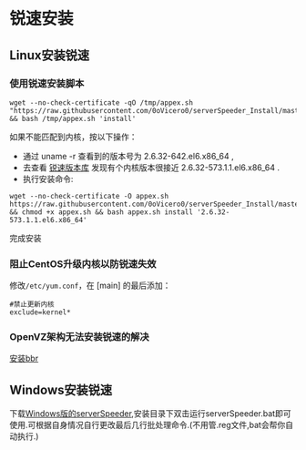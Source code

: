 # 锐速安装

## Linux安装锐速

### 使用锐速安装脚本
```
wget --no-check-certificate -qO /tmp/appex.sh "https://raw.githubusercontent.com/0oVicero0/serverSpeeder_Install/master/appex.sh" && bash /tmp/appex.sh 'install'
```
如果不能匹配到内核，按以下操作：

 - 通过 uname -r 查看到的版本号为 2.6.32-642.el6.x86_64 ,
 - 去查看 [锐速版本库](https://github.com/0oVicero0/serverSpeeder_kernel/blob/master/serverSpeeder.txt) 发现有个内核版本很接近 2.6.32-573.1.1.el6.x86_64 .
 - 执行安装命令:

```
wget --no-check-certificate -O appex.sh https://raw.githubusercontent.com/0oVicero0/serverSpeeder_Install/master/appex.sh && chmod +x appex.sh && bash appex.sh install '2.6.32-573.1.1.el6.x86_64'
```
完成安装

### 阻止CentOS升级内核以防锐速失效

修改`/etc/yum.conf`，在 [main] 的最后添加：

```
#禁止更新内核
exclude=kernel*
```

### OpenVZ架构无法安装锐速的解决

[安装bbr](vps/openvz-bbr.md)

## Windows安装锐速

下载[Windows版的serverSpeeder](https://moeclub.org/attachment/WindowsScript/serverSpeeder_v3.11.12.3_UI3.7.20.0_Win_All.zip),安装目录下双击运行serverSpeeder.bat即可使用.可根据自身情况自行更改最后几行批处理命令.(不用管.reg文件,bat会帮你自动执行.)
